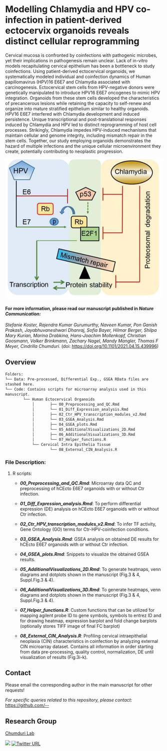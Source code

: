 # Modelling Chlamydia and HPV co-infection in patient-derived ectocervix organoids reveals distinct cellular reprogramming

Cervical mucosa is confronted by coinfections with pathogenic microbes, yet their implications in pathogenesis remain unclear. Lack of in-vitro models 
recapitulating cervical epithelium has been a bottleneck to study coinfections. Using patient-derived ectocervical organoids, we systematically modeled 
individual and coinfection dynamics of Human papillomavirus (HPV)16 E6E7 and Chlamydia associated with carcinogenesis. Ectocervical stem cells from 
HPV-negative donors were genetically manipulated to introduce HPV16 E6E7 oncogenes to mimic HPV integration. Organoids from these stem cells developed 
the characteristics of precancerous lesions while retaining the capacity to self-renew and organize into mature stratified epithelium similar to healthy 
organoids. HPV16 E6E7 interfered with Chlamydia development and induced persistence. Unique transcriptional and post-translational responses induced by 
Chlamydia and HPV led to distinct reprogramming of host cell processes. Strikingly, Chlamydia impedes HPV-induced mechanisms that maintain cellular and 
genome integrity, including mismatch repair in the stem cells. Together, our study employing organoids demonstrates the hazard of multiple infections and 
the unique cellular microenvironment they create, potentially contributing to neoplastic progression.







![Biological Theme](MMR_Regulation.PNG)












#### For more information, please read our manuscript published in ***Nature Communication:***
	
	






	
	
*Stefanie Koster, Rajendra Kumar Gurumurthy, Naveen Kumar, Pon Ganish Prakash, Jayabhuvaneshwari Dhanraj, Sofia Bayer, Hilmar Berger, 
Shilpa Mary Kurian, Marina Drabkina, Hans-Joachim Mollenkopf, Christian Goosmann, Volker Brinkmann, Zachary Nagel, Mandy Mangler, 
Thomas F Meyer, Cindrilla Chumduri*. (doi: https://doi.org/10.1101/2021.04.15.439996)



























## Overview
```
Folders:
└── Data: Pre-processed, Differential Exp., GSEA RData files are stashed here.
└── Code: Contains scripts for microarray analysis used in this manuscript.
        └── Human Ectocervical Organoids
            │       ├── 00_Preprocessing_and_QC.Rmd
            │       └── 01_Diff_Expression_analysis.Rmd
            │       ├── 02_Ctr_HPV_transcription_modules_v2.Rmd
            │       └── 03_GSEA_Analysis.Rmd
            │       ├── 04_GSEA_plots.Rmd
            │       └── 05_AdditionalVisualizations_2D.Rmd
            │       ├── 06_AdditionalVisualizations_3D.Rmd
            │       └── 07_Helper_functions.R	    
            └── Cervical Intra Epithelia Tissue
                    └── 08_External_CIN_Analysis.R	
```































### File Description:

1. R scripts: 
     - ***00_Preprocessing_and_QC.Rmd***: Microarray data QC and preprocessing of hCEcto E6E7 organoids with or without Ctr infection.
      	 
     - ***01_Diff_Expression_analysis.Rmd***: To perform differential expression (DE) analysis on hCEcto E6E7 organoids with or without Ctr infection. 
      
     - ***02_Ctr_HPV_transcription_modules_v2.Rmd***: To infer TF activity, Gene Ontology (GO) terms for Ctr-HPV-coinfection conditions.	 
     
     - ***03_GSEA_Analysis.Rmd***: GSEA analysis on obtained DE results for hCEcto E6E7 organoids with or without Ctr infection.
      
     - ***04_GSEA_plots.Rmd***: Snippets to visualize the obtained GSEA results.
      
     - ***05_AdditionalVisualizations_2D.Rmd***: To generate heatmaps, venn diagrams and dotplots shown in the manuscript (Fig.3 & 4, Suppl.Fig.3 & 4).
     	 
     - ***06_AdditionalVisualizations_3D.Rmd***: To generate heatmaps, venn diagrams and dotplots shown in the manuscript (Fig.3 & 4, Suppl.Fig.3 & 4).
     	 
     - ***07_Helper_functions.R***: Custom functions that can be utilized for mapping agilent probe ID to gene symbols, symbols to entrez ID and for drawing heatmap, expression barplot and fold change barplots (optionally stores TIFF image of final FC barplot) 	    					
						
     - ***08_External_CIN_Analysis.R***: Profiling cervical intraepithelial neoplasia (CIN) characteristics in coinfection by analyzing external CIN microarray 
dataset. Contains all information in order starting from data pre-processing, quality control, normalization, DE until visualization of results (Fig.3i-k).  	



























## Contact
Please email the corresponding author in the main manuscript for other requests!

*For specific queries related to this repository, please contact:*
https://github.com/--


## Research Group
[Chumduri Lab](https://www.chumdurilab.org/)

<a href="https://www.chumdurilab.org/" rel="Chumduri Lab"><img src="https://static.wixstatic.com/media/d77aac_9e37b3da06a741c1911114e7ea43fec5~mv2.jpg/v1/fill/w_1680,h_400,al_t,q_85,usm_0.66_1.00_0.01/d77aac_9e37b3da06a741c1911114e7ea43fec5~mv2.webp" height="150"></a>
[![Twitter URL](http://i.imgur.com/wWzX9uB.png)](https://twitter.com/chumduri)





